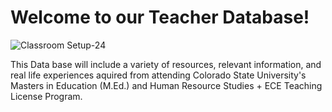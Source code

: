 <h1> Welcome to our Teacher Database! </h1>


![Classroom Setup-24](https://user-images.githubusercontent.com/105298169/167664838-901bbe5f-8890-4419-8bc4-61b1c857a1f6.jpeg)

This Data base will include a variety of resources, relevant information, and real life experiences aquired from attending Colorado State University's Masters in Education (M.Ed.) and Human Resource Studies + ECE Teaching License Program. 
